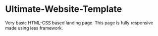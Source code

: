 # Ultimate-Website-Template
Very basic HTML-CSS based landing page. This page is fully responsive made using less framework. 
